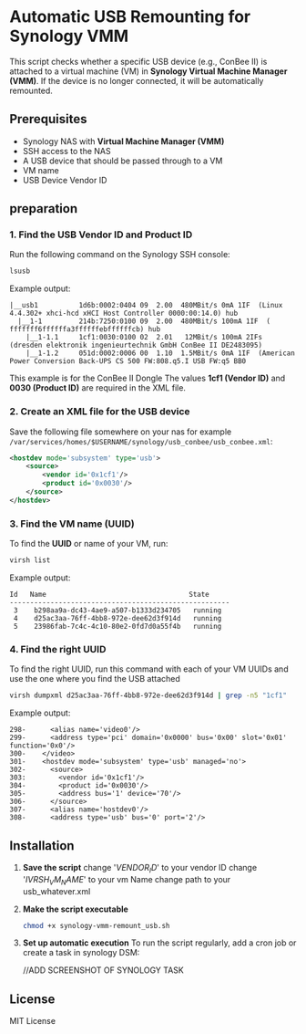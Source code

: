 # Automatic USB Remounting for Synology VMM

This script checks whether a specific USB device (e.g., ConBee II) is attached to a virtual machine (VM) in **Synology Virtual Machine Manager (VMM)**. If the device is no longer connected, it will be automatically remounted.

## Prerequisites
- Synology NAS with **Virtual Machine Manager (VMM)**
- SSH access to the NAS
- A USB device that should be passed through to a VM
- VM name
- USB Device Vendor ID

  
## preparation


### **1. Find the USB Vendor ID and Product ID**
Run the following command on the Synology SSH console:
```bash
lsusb
```
Example output:
```
|__usb1          1d6b:0002:0404 09  2.00  480MBit/s 0mA 1IF  (Linux 4.4.302+ xhci-hcd xHCI Host Controller 0000:00:14.0) hub
  |__1-1         214b:7250:0100 09  2.00  480MBit/s 100mA 1IF  ( fffffff6ffffffa3ffffffebffffffcb) hub
    |__1-1.1     1cf1:0030:0100 02  2.01   12MBit/s 100mA 2IFs (dresden elektronik ingenieurtechnik GmbH ConBee II DE2483095)
    |__1-1.2     051d:0002:0006 00  1.10  1.5MBit/s 0mA 1IF  (American Power Conversion Back-UPS CS 500 FW:808.q5.I USB FW:q5 BB0
```
This example is for the ConBee II Dongle
The values **1cf1 (Vendor ID)** and **0030 (Product ID)** are required in the XML file.


### **2. Create an XML file for the USB device**
Save the following file somewhere on your nas for example `/var/services/homes/$USERNAME/synology/usb_conbee/usb_conbee.xml`:

```xml
<hostdev mode='subsystem' type='usb'>
    <source>
        <vendor id='0x1cf1'/>
        <product id='0x0030'/>
    </source>
</hostdev>
```


### **3. Find the VM name (UUID)**
To find the **UUID** or name of your VM, run:
```bash
virsh list
```
Example output:
```
Id   Name                                   State
------------------------------------------------------
 3    b298aa9a-dc43-4ae9-a507-b1333d234705   running
 4    d25ac3aa-76ff-4bb8-972e-dee62d3f914d   running
 5    23986fab-7c4c-4c10-80e2-0fd7d0a55f4b   running
```

### **4. Find the right UUID**
To find the right UUID, run this command with each of your VM UUIDs and use the one where you find the USB attached
```bash
virsh dumpxml d25ac3aa-76ff-4bb8-972e-dee62d3f914d | grep -n5 "1cf1"
```
Example output:
```
298-      <alias name='video0'/>
299-      <address type='pci' domain='0x0000' bus='0x00' slot='0x01' function='0x0'/>
300-    </video>
301-    <hostdev mode='subsystem' type='usb' managed='no'>
302-      <source>
303:        <vendor id='0x1cf1'/>
304-        <product id='0x0030'/>
305-        <address bus='1' device='70'/>
306-      </source>
307-      <alias name='hostdev0'/>
308-      <address type='usb' bus='0' port='2'/>
```




## Installation
1. **Save the script**
   change '$VENDOR_ID$' to your vendor ID
   change '$IVRSH_VM_NAME$' to your vm Name
   change path to your usb_whatever.xml

2. **Make the script executable**
   ```bash
   chmod +x synology-vmm-remount_usb.sh
   ```

3. **Set up automatic execution**
   To run the script regularly, add a cron job or create a task in synology DSM:
   
   //ADD SCREENSHOT OF SYNOLOGY TASK


## License
MIT License

